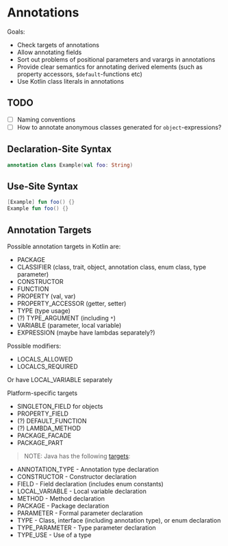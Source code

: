 # Annotations

Goals:
* Check targets of annotations
* Allow annotating fields
* Sort out problems of positional parameters and varargs in annotations
* Provide clear semantics for annotating derived elements (such as property accessors, `$default`-functions etc)
* Use Kotlin class literals in annotations

## TODO

* [ ] Naming conventions
* [ ] How to annotate anonymous classes generated for `object`-expressions?

## Declaration-Site Syntax 

``` kotlin
annotation class Example(val foo: String)
```

## Use-Site Syntax

``` kotlin
[Example] fun foo() {}
Example fun foo() {}
```

## Annotation Targets

Possible annotation targets in Kotlin are:
* PACKAGE
* CLASSIFIER (class, trait, object, annotation class, enum class, type parameter)
* CONSTRUCTOR
* FUNCTION
* PROPERTY (val, var)
* PROPERTY_ACCESSOR (getter, setter)
* TYPE (type usage)
* (?) TYPE_ARGUMENT (including `*`)
* VARIABLE (parameter, local variable)
* EXPRESSION (maybe have lambdas separately?)

Possible modifiers:
* LOCALS_ALLOWED
* LOCALCS_REQUIRED
 
Or have LOCAL_VARIABLE separately

Platform-specific targets
* SINGLETON_FIELD for objects
* PROPERTY_FIELD
* (?) DEFAULT_FUNCTION
* (?) LAMBDA_METHOD
* PACKAGE_FACADE
* PACKAGE_PART

> NOTE: Java has the following [targets](https://docs.oracle.com/javase/8/docs/api/java/lang/annotation/ElementType.html):
* ANNOTATION_TYPE - Annotation type declaration
* CONSTRUCTOR - Constructor declaration
* FIELD - Field declaration (includes enum constants)
* LOCAL_VARIABLE - Local variable declaration
* METHOD - Method declaration
* PACKAGE - Package declaration
* PARAMETER - Formal parameter declaration
* TYPE - Class, interface (including annotation type), or enum declaration
* TYPE_PARAMETER - Type parameter declaration
* TYPE_USE - Use of a type
